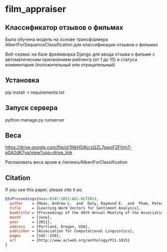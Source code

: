 # film_appraiser

## Классификатор отзывов о фильмах
Была обучена модель на основе трансформера AlbertForSequenceClassification для классификации отзывов о фильмах

Веб-сервис на базе фреймворка Django для ввода отзыва о фильме с автоматическим присвоением рейтинга (от 1 до 10) и статуса комментария (положительный или отрицательный)

## Установка
pip install -r requirements.txt

## Запуск сервера
python manage.py runserver

## Веса
https://drive.google.com/file/d/1NkH5iKcrzQZL7gwoF2FHm7-p0A2dK7ya/view?usp=drive_link

Распаковать веса архив в /reviews/AlbertForClassification

## Citation

If you use this paper, please cite it as:

```bibtex
@InProceedings{maas-EtAl:2011:ACL-HLT2011,
  author    = {Maas, Andrew L.  and  Daly, Raymond E.  and  Pham, Peter T.  and  Huang, Dan  and  Ng, Andrew Y.  and  Potts, Christopher},
  title     = {Learning Word Vectors for Sentiment Analysis},
  booktitle = {Proceedings of the 49th Annual Meeting of the Association for Computational Linguistics: Human Language Technologies},
  month     = {June},
  year      = {2011},
  address   = {Portland, Oregon, USA},
  publisher = {Association for Computational Linguistics},
  pages     = {142--150},
  url       = {http://www.aclweb.org/anthology/P11-1015}
}


